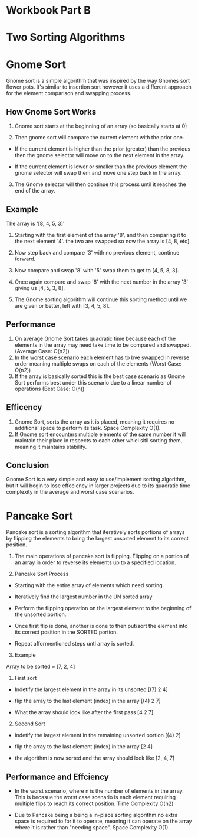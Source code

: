 # Workbook Part B

# Two Sorting Algorithms

# Gnome Sort

Gnome sort is a simple algorithm that was inspired by the way Gnomes sort flower pots. It's similar to insertion sort however it uses a different approach for the element comparison and swapping process.

## How Gnome Sort Works

1. Gnome sort starts at the beginning of an array (so basically starts at 0)

2. Then gnome sort will compare the current element with the prior one.

- If the current element is higher than the prior (greater) than the previous then the gnome selector will move on to the next element in the array.

- If the current element is lower or smaller than the previous element the gnome selector will swap them and move one step back in the array.

3. The Gnome selector will then continue this process until it reaches the end of the array.

## Example

The array is '[8, 4, 5, 3]'

1. Starting with the first element of the array '8', and then comparing it to the next element '4'. the two are swapped so now the array is [4, 8, etc].

2. Now step back and compare '3' with no previous element, continue forward.

3. Now compare and swap '8' with '5' swap them to get to [4, 5, 8, 3].

4. Once again compare and swap '8' with the next number in the array '3' giving us [4, 5, 3, 8].

5. The Gnome sorting algorithm will continue this sorting method until we are given or better, left with [3, 4, 5, 8].

## Performance

1. On average Gnome Sort takes quadratic time because each of the elements in the array may need take time to be compared and swapped. (Average Case: O(n2))
2. In the worst case scenario each element has to bve swapped in reverse order meaning multiple swaps on each of the elements (Worst Case: O(n2))
3. If the array is basically sorted this is the best case scenario as Gnome Sort performs best under this scenario due to a linear number of operations (Best Case: O(n))

## Efficency 

1. Gnome Sort, sorts the array as it is placed, meaning it requires no additional space to perform its task. Space Complexity O(1).
2. If Gnome sort encounters multiple elements of the same number it will maintain their place in respects to each other whiel sitll sorting them, meaning it maintains stability.

## Conclusion

Gnome Sort is a very simple and easy to use/implement sorting algorithm, but it will begin to lose effeciency in larger projects due to its quadratic time complexity in the average and worst case scenarios.

# Pancake Sort

Pancake sort is a sorting algorithm that iteratively sorts portions of arrays by flipping the elements to bring the largest unsorted element to its correct position.

1. The main operations of pancake sort is flipping. Flipping on a portion of an array in order to reverse its elements up to a specified location.

2. Pancake Sort Process

- Starting with the entire array of elements which need sorting.

- Iteratively find the largest number in the UN sorted array

- Perform the flipping operation on the largest element to the beginning of the unsorted portion.

- Once first flip is done, another is done to then put/sort the element into its correct position in the SORTED portion.

- Repeat afformentioned steps untl array is sorted.

3. Example

Array to be sorted = [7, 2, 4]

1. First sort

- Indetify the largest element in the array in its unsorted [(7) 2 4]

- flip the array to the last element (index) in the array [(4) 2 7]

- What the array should look like after the first pass [4 2 7]

2. Second Sort

- indetify the largest element in the remaining unsorted portion [(4) 2]

- flip the array to the last element (index) in the array [2 4]

- the algorithm is now sorted and the array should look like [2, 4, 7] 

## Performance and Effciency

- In the worst scenario, where n is the number of elements in the array. This is becasue the worst case scenario is each element requiring multiple flips to reach its correct position. Time Complexity O(n2)

- Due to Pancake being a being a in-place sorting algorithm no extra space is required to for it to operate, meaning it can operate on the array where it is rather than "needing space". Space Complexity O(1).

